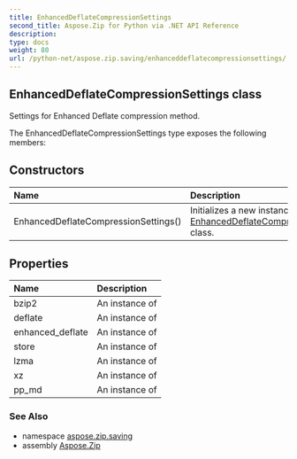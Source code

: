 ```yaml
---
title: EnhancedDeflateCompressionSettings
second_title: Aspose.Zip for Python via .NET API Reference
description: 
type: docs
weight: 80
url: /python-net/aspose.zip.saving/enhanceddeflatecompressionsettings/
---
```


## EnhancedDeflateCompressionSettings class

Settings for Enhanced Deflate compression method.

The EnhancedDeflateCompressionSettings type exposes the following members:
## Constructors
| Name | Description |
| :- | :- |
|EnhancedDeflateCompressionSettings()|Initializes a new instance of the [EnhancedDeflateCompressionSettings](/zip/python-net/aspose.zip.saving/enhanceddeflatecompressionsettings/) class.|
## Properties
| Name | Description |
| :- | :- |
|bzip2|An instance of|
|deflate|An instance of|
|enhanced_deflate|An instance of|
|store|An instance of|
|lzma|An instance of|
|xz|An instance of|
|pp_md|An instance of|

### See Also

* namespace [aspose.zip.saving](/zip/python-net/aspose.zip.saving/)
* assembly [Aspose.Zip](/zip/python-net/)

